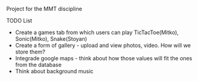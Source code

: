 Project for the MMT discipline

TODO List
* Create a games tab from which users can play TicTacToe(Mitko), Sonic(Mitko), Snake(Stoyan)
* Create a form of gallery - upload and view photos, video. How will we store them?
* Integrade google maps - think about how those values will fit the ones from the database
* Think about background music